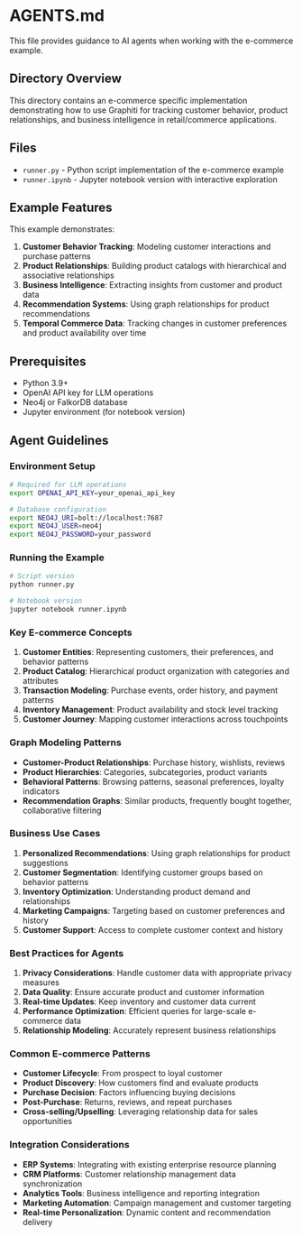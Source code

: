 # AGENTS.md

This file provides guidance to AI agents when working with the e-commerce example.

## Directory Overview

This directory contains an e-commerce specific implementation demonstrating how to use Graphiti for tracking customer behavior, product relationships, and business intelligence in retail/commerce applications.

## Files

- `runner.py` - Python script implementation of the e-commerce example
- `runner.ipynb` - Jupyter notebook version with interactive exploration

## Example Features

This example demonstrates:

1. **Customer Behavior Tracking**: Modeling customer interactions and purchase patterns
2. **Product Relationships**: Building product catalogs with hierarchical and associative relationships
3. **Business Intelligence**: Extracting insights from customer and product data
4. **Recommendation Systems**: Using graph relationships for product recommendations
5. **Temporal Commerce Data**: Tracking changes in customer preferences and product availability over time

## Prerequisites

- Python 3.9+
- OpenAI API key for LLM operations
- Neo4j or FalkorDB database
- Jupyter environment (for notebook version)

## Agent Guidelines

### Environment Setup

```bash
# Required for LLM operations
export OPENAI_API_KEY=your_openai_api_key

# Database configuration
export NEO4J_URI=bolt://localhost:7687
export NEO4J_USER=neo4j
export NEO4J_PASSWORD=your_password
```

### Running the Example

```bash
# Script version
python runner.py

# Notebook version
jupyter notebook runner.ipynb
```

### Key E-commerce Concepts

1. **Customer Entities**: Representing customers, their preferences, and behavior patterns
2. **Product Catalog**: Hierarchical product organization with categories and attributes
3. **Transaction Modeling**: Purchase events, order history, and payment patterns
4. **Inventory Management**: Product availability and stock level tracking
5. **Customer Journey**: Mapping customer interactions across touchpoints

### Graph Modeling Patterns

- **Customer-Product Relationships**: Purchase history, wishlists, reviews
- **Product Hierarchies**: Categories, subcategories, product variants
- **Behavioral Patterns**: Browsing patterns, seasonal preferences, loyalty indicators
- **Recommendation Graphs**: Similar products, frequently bought together, collaborative filtering

### Business Use Cases

1. **Personalized Recommendations**: Using graph relationships for product suggestions
2. **Customer Segmentation**: Identifying customer groups based on behavior patterns
3. **Inventory Optimization**: Understanding product demand and relationships
4. **Marketing Campaigns**: Targeting based on customer preferences and history
5. **Customer Support**: Access to complete customer context and history

### Best Practices for Agents

1. **Privacy Considerations**: Handle customer data with appropriate privacy measures
2. **Data Quality**: Ensure accurate product and customer information
3. **Real-time Updates**: Keep inventory and customer data current
4. **Performance Optimization**: Efficient queries for large-scale e-commerce data
5. **Relationship Modeling**: Accurately represent business relationships

### Common E-commerce Patterns

- **Customer Lifecycle**: From prospect to loyal customer
- **Product Discovery**: How customers find and evaluate products
- **Purchase Decision**: Factors influencing buying decisions
- **Post-Purchase**: Returns, reviews, and repeat purchases
- **Cross-selling/Upselling**: Leveraging relationship data for sales opportunities

### Integration Considerations

- **ERP Systems**: Integrating with existing enterprise resource planning
- **CRM Platforms**: Customer relationship management data synchronization
- **Analytics Tools**: Business intelligence and reporting integration
- **Marketing Automation**: Campaign management and customer targeting
- **Real-time Personalization**: Dynamic content and recommendation delivery